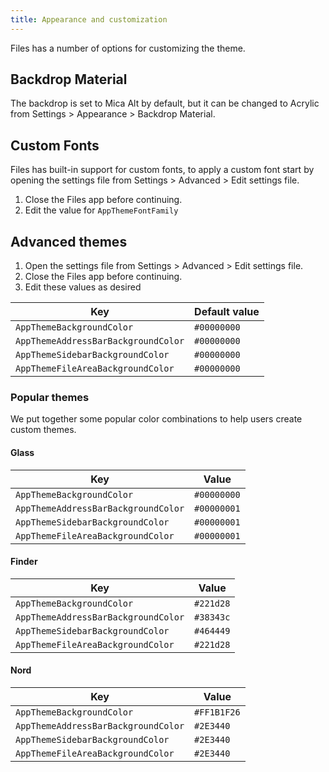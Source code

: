 ```yaml
---
title: Appearance and customization
---
```


Files has a number of options for customizing the theme.

## Backdrop Material

The backdrop is set to Mica Alt by default, but it can be changed to Acrylic from Settings > Appearance > Backdrop Material.

## Custom Fonts

Files has built-in support for custom fonts, to apply a custom font start by opening the settings file from Settings > Advanced > Edit settings file.

1. Close the Files app before continuing.
2. Edit the value for `AppThemeFontFamily`

## Advanced themes

1. Open the settings file from Settings > Advanced > Edit settings file.
2. Close the Files app before continuing.
3. Edit these values as desired

| Key                                 | Default value |
| ----------------------------------- | ------------- |
| `AppThemeBackgroundColor`           | `#00000000`   |
| `AppThemeAddressBarBackgroundColor` | `#00000000`   |
| `AppThemeSidebarBackgroundColor`    | `#00000000`   |
| `AppThemeFileAreaBackgroundColor`   | `#00000000`   |

### Popular themes

We put together some popular color combinations to help users create custom themes.

#### **Glass**

| Key                                 | Value       |
| ----------------------------------- | ----------- |
| `AppThemeBackgroundColor`           | `#00000000` |
| `AppThemeAddressBarBackgroundColor` | `#00000001` |
| `AppThemeSidebarBackgroundColor`    | `#00000001` |
| `AppThemeFileAreaBackgroundColor`   | `#00000001` |

#### **Finder**

| Key                                 | Value     |
| ----------------------------------- | --------- |
| `AppThemeBackgroundColor`           | `#221d28` |
| `AppThemeAddressBarBackgroundColor` | `#38343c` |
| `AppThemeSidebarBackgroundColor`    | `#464449` |
| `AppThemeFileAreaBackgroundColor`   | `#221d28` |

#### **Nord**

| Key                                 | Value       |
| ----------------------------------- | ----------- |
| `AppThemeBackgroundColor`           | `#FF1B1F26` |
| `AppThemeAddressBarBackgroundColor` | `#2E3440`   |
| `AppThemeSidebarBackgroundColor`    | `#2E3440`   |
| `AppThemeFileAreaBackgroundColor`   | `#2E3440`   |
